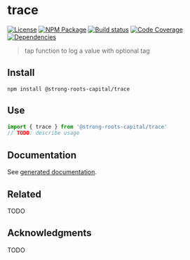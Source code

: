 # trace
[![License][]](https://opensource.org/licenses/ISC)
[![NPM Package][]](https://npmjs.org/package/@strong-roots-capital/trace)
[![Build status][]](https://travis-ci.org/strong-roots-capital/trace)
[![Code Coverage][]](https://codecov.io/gh/strong-roots-capital/trace)
[![Dependencies][]](https://david-dm.org/strong-roots-capital/trace)

[License]: https://img.shields.io/badge/License-ISC-blue.svg
[NPM Package]: https://img.shields.io/npm/v/@strong-roots-capital/trace.svg
[Build status]: https://travis-ci.org/strong-roots-capital/trace.svg?branch=master
[Code Coverage]: https://codecov.io/gh/strong-roots-capital/trace/branch/master/graph/badge.svg
[Dependencies]: https://david-dm.org/strong-roots-capital/trace/status.svg

> tap function to log a value with optional tag

## Install

``` shell
npm install @strong-roots-capital/trace
```

## Use

``` typescript
import { trace } from '@strong-roots-capital/trace'
// TODO: describe usage
```

## Documentation

See [generated documentation](doc/README.md).

## Related

TODO

## Acknowledgments

TODO
